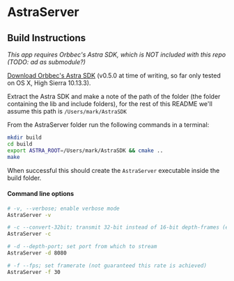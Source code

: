 # AstraServer

## Build Instructions
_This app requires Orbbec's Astra SDK, which is NOT included with this repo (TODO: ad as submodule?)_

[Download Orbbec's Astra SDK](https://orbbec3d.com/develop/) (v0.5.0 at time of writing, so far only tested on OS X, High Sierra 10.13.3).

Extract the Astra SDK and make a note of the path of the folder (the folder containing the lib and include folders), for the rest of this README we'll assume this path is ```/Users/mark/AstraSDK```

From the AstraServer folder run the following commands in a terminal:
```bash
mkdir build
cd build
export ASTRA_ROOT=/Users/mark/AstraSDK && cmake ..
make
```

When successful this should create the ```AstraServer``` executable inside the build folder.

#### Command line options

```bash
# -v, --verbose; enable verbose mode
AstraServer -v

# -c --convert-32bit; transmit 32-bit instead of 16-bit depth-frames (each pixel 4 bytes instead of 2 bytes)
AstraServer -c

# -d --depth-port; set port from which to stream
AstraServer -d 8080

# -f --fps; set framerate (not guaranteed this rate is achieved)
AstraServer -f 30
```
